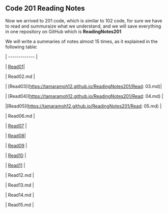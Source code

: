 ## Code 201 Reading Notes

Now we arrived to 201 code, which is similar to 102 code, for sure we have to read and summuraize what we understand, and we will save everything in one repository on GitHub which is **ReadingNotes201**

We will write a summaries of notes almost 15 times, as it explained in the following table:


| ------------- | 

|  [Read01](https://tamaramoh12.github.io/ReadingNotes201/class01.md)|

| Read02.md | 

|  [Read03](https://tamaramoh12.github.io/ReadingNotes201/Read: 03.md)|

|  [Read04](https://tamaramoh12.github.io/ReadingNotes201/Read: 04.md) | 

|[Read05](https://tamaramoh12.github.io/ReadingNotes201/Read: 05.md) | 

| Read06.md |

| [Read07](https://tamaramoh12.github.io/ReadingNotes201/Read:07.md) | 

|  [Read08](https://tamaramoh12.github.io/ReadingNotes201/Read08.md)|

| [Read09](https://tamaramoh12.github.io/ReadingNotes201/Read09.md) | 

| [Read10](https://tamaramoh12.github.io/ReadingNotes201/Read10.md) | 

| [Read11](https://tamaramoh12.github.io/ReadingNotes201/Read11.md) | 

| Read12.md | 

| Read13.md | 

| Read14.md | 

| Read15.md |



